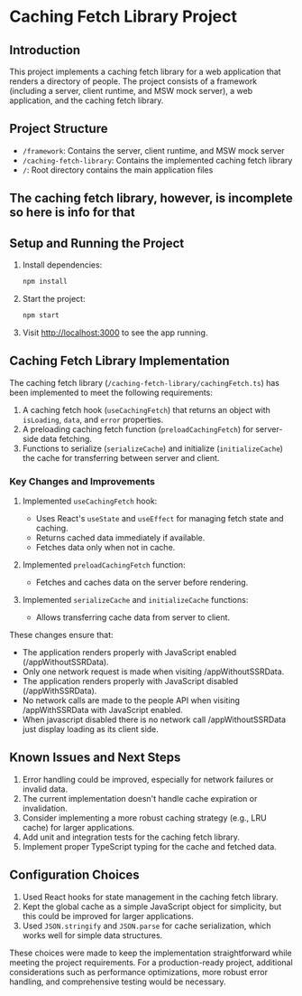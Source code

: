 # Caching Fetch Library Project

## Introduction

This project implements a caching fetch library for a web application that renders a directory of people. The project consists of a framework (including a server, client runtime, and MSW mock server), a web application, and the caching fetch library.

## Project Structure

- `/framework`: Contains the server, client runtime, and MSW mock server
- `/caching-fetch-library`: Contains the implemented caching fetch library
- `/`: Root directory contains the main application files

## The caching fetch library, however, is incomplete so here is info for that

## Setup and Running the Project

1. Install dependencies:

   ```bash
   npm install
   ```

2. Start the project:

   ```bash
   npm start
   ```

3. Visit [http://localhost:3000](http://localhost:3000) to see the app running.

## Caching Fetch Library Implementation

The caching fetch library (`/caching-fetch-library/cachingFetch.ts`) has been implemented to meet the following requirements:

1. A caching fetch hook (`useCachingFetch`) that returns an object with `isLoading`, `data`, and `error` properties.
2. A preloading caching fetch function (`preloadCachingFetch`) for server-side data fetching.
3. Functions to serialize (`serializeCache`) and initialize (`initializeCache`) the cache for transferring between server and client.

### Key Changes and Improvements

1. Implemented `useCachingFetch` hook:

   - Uses React's `useState` and `useEffect` for managing fetch state and caching.
   - Returns cached data immediately if available.
   - Fetches data only when not in cache.

2. Implemented `preloadCachingFetch` function:

   - Fetches and caches data on the server before rendering.

3. Implemented `serializeCache` and `initializeCache` functions:

   - Allows transferring cache data from server to client.

These changes ensure that:

- The application renders properly with JavaScript enabled (/appWithoutSSRData).
- Only one network request is made when visiting /appWithoutSSRData.
- The application renders properly with JavaScript disabled (/appWithSSRData).
- No network calls are made to the people API when visiting /appWithSSRData with JavaScript enabled.
- When javascript disabled there is no network call /appWithoutSSRData just display loading as its client side.

## Known Issues and Next Steps

1. Error handling could be improved, especially for network failures or invalid data.
2. The current implementation doesn't handle cache expiration or invalidation.
3. Consider implementing a more robust caching strategy (e.g., LRU cache) for larger applications.
4. Add unit and integration tests for the caching fetch library.
5. Implement proper TypeScript typing for the cache and fetched data.

## Configuration Choices

1. Used React hooks for state management in the caching fetch library.
2. Kept the global cache as a simple JavaScript object for simplicity, but this could be improved for larger applications.
3. Used `JSON.stringify` and `JSON.parse` for cache serialization, which works well for simple data structures.

These choices were made to keep the implementation straightforward while meeting the project requirements. For a production-ready project, additional considerations such as performance optimizations, more robust error handling, and comprehensive testing would be necessary.
